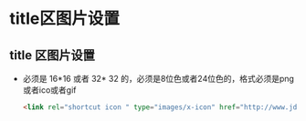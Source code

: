 # title区图片设置

## title 区图片设置

  - 必须是 16\*16 或者 32\* 32 的，必须是8位色或者24位色的，格式必须是png或者ico或者gif

    ```html
    <link rel="shortcut icon " type="images/x-icon" href="http://www.jd.com/favicon.ico">
    ```
